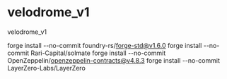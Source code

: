 # velodrome_v1
velodrome_v1

forge install --no-commit foundry-rs/forge-std@v1.6.0
forge install --no-commit Rari-Capital/solmate
forge install --no-commit OpenZeppelin/openzeppelin-contracts@v4.8.3
forge install --no-commit LayerZero-Labs/LayerZero